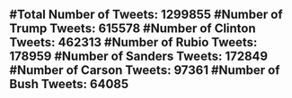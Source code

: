 #Total Number of Tweets: 1299855 
#Number of Trump Tweets: 615578
#Number of Clinton Tweets: 462313
#Number of Rubio Tweets: 178959
#Number of Sanders Tweets: 172849
#Number of Carson Tweets: 97361
#Number of Bush Tweets: 64085
---

